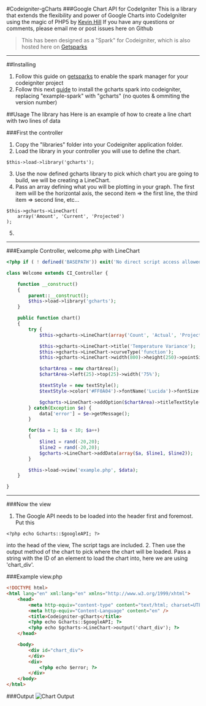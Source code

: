 #Codeigniter-gCharts
###Google Chart API for CodeIgniter
This is a library that extends the flexibility and power of Google Charts into CodeIgniter using the magic of PHP5
by [Kevin Hill](http://khilldesigns.site11.com)
If you have any questions or comments, please email me or post issues here on Github

> This has been designed as a "Spark" for Codeigniter, which is also hosted here on
> [Getsparks](http://getsparks.org)
 - - -

##Installing
1. Follow this guide on [getsparks](http://getsparks.org/install) to enable
the spark manager for your codeigniter project
2. Follow this next [guide](http://getsparks.org/get-sparks) to install the gcharts
spark into codeigniter, replacing "example-spark" with "gcharts" (no quotes & ommiting
the version number)

##Usage
The library has Here is an example of how to create a line chart with two lines of data

###First the controller
1. Copy the "libraries" folder into your Codeigniter application folder.
2. Load the library in your controller you will use to define the chart.
```
$this->load->library('gcharts');
```
3. Use the now defined gcharts library to pick which chart you are going to build, we will be creating a LineChart.
4. Pass an array defining what you will be plotting in your graph. The first item will be the horizontal axis, the second item => the first line, the third item => second line, etc...
```
$this->gcharts->LineChart(
    array('Amount', 'Current', 'Projected')
);
```
5.

 - - -

###Example Controller, welcome.php with LineChart
```php
<?php if ( ! defined('BASEPATH')) exit('No direct script access allowed');

class Welcome extends CI_Controller {

    function __construct()
    {
        parent::__construct();
        $this->load->library('gcharts');
    }

    public function chart()
    {
        try {
            $this->gcharts->LineChart(array('Count', 'Actual', 'Projected'));

            $this->gcharts->LineChart->title('Temperature Variance');
            $this->gcharts->LineChart->curveType('function');
            $this->gcharts->LineChart->width(800)->height(250)->pointSize(2)->lineWidth(2);

            $chartArea = new chartArea();
            $chartArea->left(25)->top(25)->width('75%');

            $textStyle = new textStyle();
            $textStyle->color('#FF0A04')->fontName('Lucida')->fontSize(18);

            $gcharts->LineChart->addOption($chartArea)->titleTextStyle($textStyle);
        } catch(Exception $e) {
            data['error'] = $e->getMessage();
        }

        for($a = 1; $a < 10; $a++)
        {
            $line1 = rand(-20,20);
            $line2 = rand(-20,20);
            $gcharts->LineChart->addData(array($a, $line1, $line2));
        }

        $this->load->view('example.php', $data);
    }

}
```

 - - -

###Now the view
1. The Google API needs to be loaded into the header first and foremost. Put this
```
<?php echo Gcharts::$googleAPI; ?>
```
into the head of the view, The script tags are included.
2. Then use the output method of the chart to pick where the chart will be loaded. Pass a string with the ID of an element to load the chart into, here we are using 'chart_div'.


###Example view.php
```html
<!DOCTYPE html>
<html lang="en" xml:lang="en" xmlns="http://www.w3.org/1999/xhtml">
    <head>
        <meta http-equiv="content-type" content="text/html; charset=UTF-8" />
        <meta http-equiv="Content-Language" content="en" />
        <title>Codeigniter-gCharts</title>
        <?php echo Gcharts::$googleAPI; ?>
        <?php echo $gcharts->LineChart->output('chart_div'); ?>
    </head>

    <body>
        <div id="chart_div">
        </div>
        <div>
            <?php echo $error; ?>
        </div>
    </body>
</html>
```

###Output
![Chart Output](http://i.imgur.com/Eojy0zu.png)